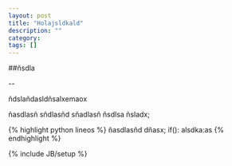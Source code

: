 ```yaml
---
layout: post
title: "Holajsldkald"
description: ""
category: 
tags: []
---
```


##ñsdla

--

ñdslañdasldñsalxemaox

ñasdlasñ
	sñdlasñd 
	sñadlasñ ñsdlsa
	ñsladx;

{% highlight python lineos %}
ñasdlasñd
dñasx;
if():
	alsdka:as
{% endhighlight %}


{% include JB/setup %}



